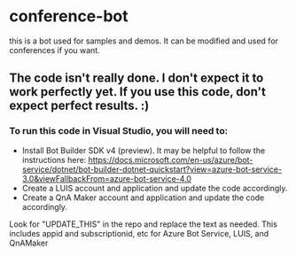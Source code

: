 # conference-bot
this is a bot used for samples and demos. It can be modified and used for conferences if you want. 

## The code isn't really done. I don't expect it to work perfectly yet. If you use this code, don't expect perfect results. :)

### To run this code in Visual Studio, you will need to:
* Install Bot Builder SDK v4 (preview). It may be helpful to follow the instructions here: https://docs.microsoft.com/en-us/azure/bot-service/dotnet/bot-builder-dotnet-quickstart?view=azure-bot-service-3.0&viewFallbackFrom=azure-bot-service-4.0
* Create a LUIS account and application and update the code accordingly.
* Create a QnA Maker account and application and update the code accordingly.

Look for "UPDATE_THIS" in the repo and replace the text as needed. This includes 
appid and subscriptionid, etc for Azure Bot Service, LUIS, and QnAMaker
